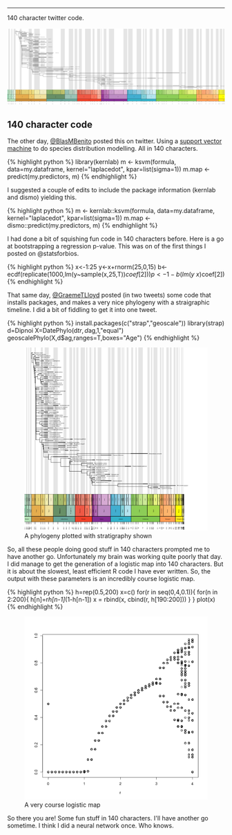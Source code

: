 ---
140 character twitter code. <br/><br/><img src='/images/stratPhylo.png'>



## 140 character code

The other day, [@BlasMBenito](http://www.twitter.com/blasmbenito) posted this on twitter. Using a [support vector machine](http://en.wikipedia.org/wiki/Support_vector_machine) to do species distribution modelling. All in 140 characters.

{% highlight python %}
library(kernlab)
m <- ksvm(formula, data=my.dataframe, kernel="laplacedot", kpar=list(sigma=1))
m.map <- predict(my.predictors, m)
{% endhighlight %}

I suggested a couple of edits to include the package information (kernlab and dismo) yielding this.

{% highlight python %}
m <- kernlab::ksvm(formula, data=my.dataframe, kernel="laplacedot", kpar=list(sigma=1))
m.map <- dismo::predict(my.predictors, m)
{% endhighlight %}

I had done a bit of squishing fun code in 140 characters before. Here is a go at bootstrapping a regression p-value. This was on of the first things I posted on @statsforbios.

{% highlight python %}
x<-1:25
y<-x+rnorm(25,0,15)
b<-ecdf(replicate(1000,lm(y~sample(x,25,T))$coef[2]))
p<-1-b(lm(y~x)$coef[2])
{% endhighlight %}


That same day, [@GraemeTLloyd](https://twitter.com/GraemeTLloyd) posted (in two tweets) some code that installs packages, and makes a very nice phylogeny with a straigraphic timeline. I did a bit of fiddling to get it into one tweet.

{% highlight python %}
install.packages(c("strap","geoscale"))
library(strap)
d=Dipnoi
X=DatePhylo(d$tr,d$ag,1,"equal")
geoscalePhylo(X,d$ag,ranges=T,boxes="Age")
{% endhighlight %}

<figure>
	<img src="/images/stratPhyloSmall.png">
	<figcaption>A phylogeny plotted with stratigraphy shown </figcaption>
</figure>


So, all these people doing good stuff in 140 characters prompted me to have another go. Unfortunately my brain was working quite poorly that  day. I did manage to get the generation of a logistic map into 140 characters. But it is about the slowest, least efficient R code I have ever written. So, the output with these parameters is an incredibly course logistic map.

{% highlight python %}
h=rep(0.5,200)
x=c()
for(r in seq(0,4,0.1)){
	for(n in 2:200){
		h[n]=r*h[n-1]*(1-h[n-1])
		x = rbind(x, cbind(r, h[190:200]))
	}
}
plot(x)
{% endhighlight %}


<figure>
	<img src="/images/logisticMap.png">
	<figcaption> A very course logistic map </figcaption>
</figure>

So there you are! Some fun stuff in 140 characters. I'll have another go sometime. I think I did a neural network once. Who knows.


<script>
  (function(i,s,o,g,r,a,m){i['GoogleAnalyticsObject']=r;i[r]=i[r]||function(){
  (i[r].q=i[r].q||[]).push(arguments)},i[r].l=1*new Date();a=s.createElement(o),
  m=s.getElementsByTagName(o)[0];a.async=1;a.src=g;m.parentNode.insertBefore(a,m)
  })(window,document,'script','//www.google-analytics.com/analytics.js','ga');

  ga('create', 'UA-52019087-1', 'timcdlucas.github.io');
  ga('send', 'pageview');

</script>
